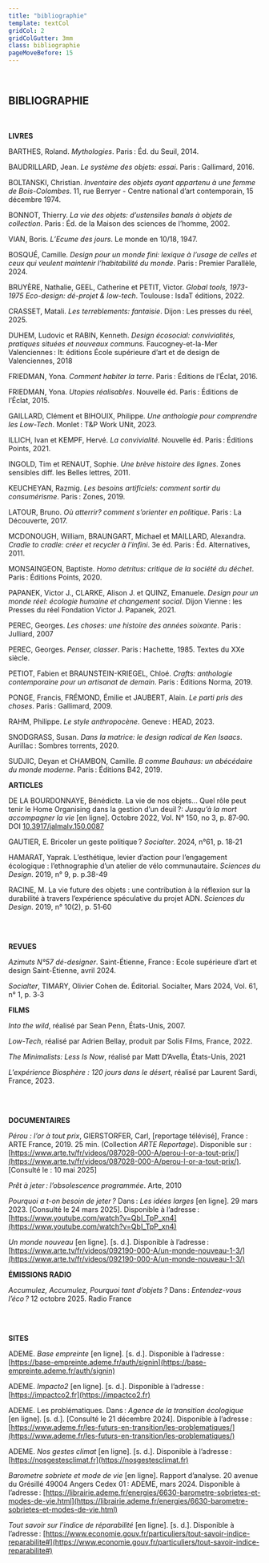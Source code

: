 ```yaml
---
title: "bibliographie"
template: textCol
gridCol: 2
gridColGutter: 3mm
class: bibliographie
pageMoveBefore: 15
---
```


<br class="breakpage">

## BIBLIOGRAPHIE

<br class="breakpage">


**LIVRES** 

BARTHES, Roland. _Mythologies_. Paris : Éd. du Seuil, 2014. 

BAUDRILLARD, Jean. _Le système des objets: essai_. Paris : Gallimard, 2016.

BOLTANSKI, Christian. _Inventaire des objets ayant appartenu à une femme de Bois-Colombes_. 11, rue Berryer - Centre national d’art contemporain, 15 décembre 1974.

BONNOT, Thierry. _La vie des objets: d’ustensiles banals à objets de collection_. Paris : Éd. de la Maison des sciences de l’homme, 2002. 

VIAN, Boris. _L’Ecume des jours_. Le monde en 10/18, 1947.

BOSQUÉ, Camille. _Design pour un monde fini: lexique à l’usage de celles et ceux qui veulent maintenir l’habitabilité du monde_. Paris : Premier Parallèle, 2024.

BRUYÈRE, Nathalie, GEEL, Catherine et PETIT, Victor. _Global tools, 1973-1975 Eco-design: dé-projet & low-tech_. Toulouse : IsdaT éditions, 2022.

CRASSET, Matali. _Les terreblements: fantaisie_. Dijon : Les presses du réel, 2025.

DUHEM, Ludovic et RABIN, Kenneth. _Design écosocial: convivialités, pratiques situées et nouveaux communs_. Faucogney-et-la-Mer Valenciennes : It: éditions École supérieure d’art et de design de Valenciennes, 2018

FRIEDMAN, Yona. _Comment habiter la terre_. Paris : Éditions de l’Éclat, 2016.

FRIEDMAN, Yona. _Utopies réalisables_. Nouvelle éd. Paris : Éditions de l’Éclat, 2015.

GAILLARD, Clément et BIHOUIX, Philippe. _Une anthologie pour comprendre les Low-Tech_. Monlet : T&P Work UNit, 2023.

ILLICH, Ivan et KEMPF, Hervé. _La convivialité_. Nouvelle éd. Paris : Éditions Points, 2021.

<breakcolumn>

INGOLD, Tim et RENAUT, Sophie. _Une brève histoire des lignes_. Zones sensibles diff. les Belles lettres, 2011. 

KEUCHEYAN, Razmig. _Les besoins artificiels: comment sortir du consumérisme_. Paris : Zones, 2019. 

LATOUR, Bruno. _Où atterrir? comment s’orienter en politique_. Paris : La Découverte, 2017.

MCDONOUGH, William, BRAUNGART, Michael et MAILLARD, Alexandra. _Cradle to cradle: créer et recycler à l’infini_. 3e éd. Paris : Éd. Alternatives, 2011. 

MONSAINGEON, Baptiste. _Homo detritus: critique de la société du déchet_. Paris : Éditions Points, 2020.

PAPANEK, Victor J., CLARKE, Alison J. et QUINZ, Emanuele. _Design pour un monde réel: écologie humaine et changement social_. Dijon Vienne : les Presses du réel Fondation Victor J. Papanek, 2021. 

PEREC, Georges. _Les choses: une histoire des années soixante_. Paris : Julliard, 2007

PEREC, Georges. _Penser, classer_. Paris : Hachette, 1985. Textes du XXe siècle.

PETIOT, Fabien et BRAUNSTEIN-KRIEGEL, Chloé. _Crafts: anthologie contemporaine pour un artisanat de demain_. Paris : Éditions Norma, 2019.

PONGE, Francis, FRÉMOND, Émilie et JAUBERT, Alain. _Le parti pris des choses_. Paris : Gallimard, 2009. 

RAHM, Philippe. _Le style anthropocène_. Geneve : HEAD, 2023.

SNODGRASS, Susan. _Dans la matrice: le design radical de Ken Isaacs_. Aurillac : Sombres torrents, 2020.

SUDJIC, Deyan et CHAMBON, Camille. _B comme Bauhaus: un abécédaire du monde moderne_. Paris : Éditions B42, 2019.

<breakcolumn>

**ARTICLES**

DE LA BOURDONNAYE, Bénédicte. La vie de nos objets… Quel rôle peut tenir le Home Organising dans la gestion d’un deuil ?: _Jusqu’à la mort accompagner la vie_ [en ligne]. Octobre 2022, Vol. N° 150, no 3, p. 87‑90. DOI [10.3917/jalmalv.150.0087](https://doi.org/10.3917/jalmalv.150.0087)

GAUTIER, E. Bricoler un geste politique ? _Socialter_. 2024, n°61, p. 18‑21

HAMARAT, Yaprak. L’esthétique, levier d’action pour l’engagement écologique : l’ethnographie d’un atelier de vélo communautaire. _Sciences du Design_. 2019, n° 9, p. p.38-49

RACINE, M. La vie future des objets : une contribution à la réflexion sur la durabilité à travers l’expérience spéculative du projet ADN. _Sciences du Design_. 2019, n° 10(2), p. 51‑60

<br>
<br>

**REVUES**

_Azimuts N°57 dé-designer_. Saint-Étienne, France : Ecole supérieure d’art et design Saint-Étienne, avril 2024.

_Socialter_, TIMARY, Olivier Cohen de. Éditorial. Socialter, Mars 2024, Vol. 61, n° 1, p. 3‑3

<breakcolumn>

**FILMS**

_Into the wild_, réalisé par Sean Penn, États-Unis, 2007.

_Low-Tech_, réalisé par Adrien Bellay, produit par Solis Films, France, 2022.

_The Minimalists: Less Is Now_, réalisé par Matt D’Avella, États-Unis, 2021

_L'expérience Biosphère : 120 jours dans le désert_, réalisé par Laurent Sardi, France, 2023.

<br>
<br>

**DOCUMENTAIRES**

 _Pérou : l’or à tout prix_, GIERSTORFER, Carl, [reportage télévisé], France : ARTE France, 2019. 25 min. (Collection _ARTE Reportage_). Disponible sur : [https://www.arte.tv/fr/videos/087028-000-A/perou-l-or-a-tout-prix/](https://www.arte.tv/fr/videos/087028-000-A/perou-l-or-a-tout-prix/). [Consulté le : 10 mai 2025]

_Prêt à jeter : l’obsolescence programmée_. Arte, 2010

*Pourquoi a t-on besoin de jeter ?* Dans : _Les idées larges_ [en ligne]. 29 mars 2023. [Consulté le 24 mars 2025]. Disponible à l’adresse : [https://www.youtube.com/watch?v=QbI_TpP_xn4](https://www.youtube.com/watch?v=QbI_TpP_xn4)

_Un monde nouveau_ [en ligne]. [s. d.]. Disponible à l’adresse : [https://www.arte.tv/fr/videos/092190-000-A/un-monde-nouveau-1-3/](https://www.arte.tv/fr/videos/092190-000-A/un-monde-nouveau-1-3/)

<breakcolumn>



**ÉMISSIONS RADIO** 

*Accumulez, Accumulez, Pourquoi tant d’objets ?* Dans : _Entendez-vous l’éco ?_ 12 octobre 2025. Radio France

<br>
<br>

**SITES**

ADEME. _Base empreinte_ [en ligne]. [s. d.]. Disponible à l’adresse : [https://base-empreinte.ademe.fr/auth/signin](https://base-empreinte.ademe.fr/auth/signin)

ADEME. _Impacto2_ [en ligne]. [s. d.]. Disponible à l’adresse : [https://impactco2.fr](https://impactco2.fr)

ADEME. Les problématiques. Dans : _Agence de la transition écologique_ [en ligne]. [s. d.]. [Consulté le 21 décembre 2024]. Disponible à l’adresse : [https://www.ademe.fr/les-futurs-en-transition/les-problematiques/](https://www.ademe.fr/les-futurs-en-transition/les-problematiques/)

ADEME. _Nos gestes climat_ [en ligne]. [s. d.]. Disponible à l’adresse : [https://nosgestesclimat.fr](https://nosgestesclimat.fr)

_Barometre sobriete et mode de vie_ [en ligne]. Rapport d’analyse. 20 avenue du Grésillé 49004 Angers Cedex 01 : ADEME, mars 2024. Disponible à l’adresse : [https://librairie.ademe.fr/energies/6630-barometre-sobrietes-et-modes-de-vie.html](https://librairie.ademe.fr/energies/6630-barometre-sobrietes-et-modes-de-vie.html)

_Tout savoir sur l’indice de réparabilité_ [en ligne]. [s. d.]. Disponible à l’adresse : [https://www.economie.gouv.fr/particuliers/tout-savoir-indice-reparabilite#](https://www.economie.gouv.fr/particuliers/tout-savoir-indice-reparabilite#)

